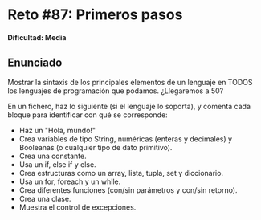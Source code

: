 # Reto #87: Primeros pasos

#### Dificultad: Media

## Enunciado

Mostrar la sintaxis de los principales elementos de un lenguaje
en TODOS los lenguajes de programación que podamos. ¿Llegaremos a 50?

En un fichero, haz lo siguiente (si el lenguaje lo soporta),
y comenta cada bloque para identificar con qué se corresponde:

- Haz un "Hola, mundo!"
- Crea variables de tipo String, numéricas (enteras y decimales)
  y Booleanas (o cualquier tipo de dato primitivo).
- Crea una constante.
- Usa un if, else if y else.
- Crea estructuras como un array, lista, tupla, set y diccionario.
- Usa un for, foreach y un while.
- Crea diferentes funciones (con/sin parámetros y con/sin retorno).
- Crea una clase.
- Muestra el control de excepciones.
